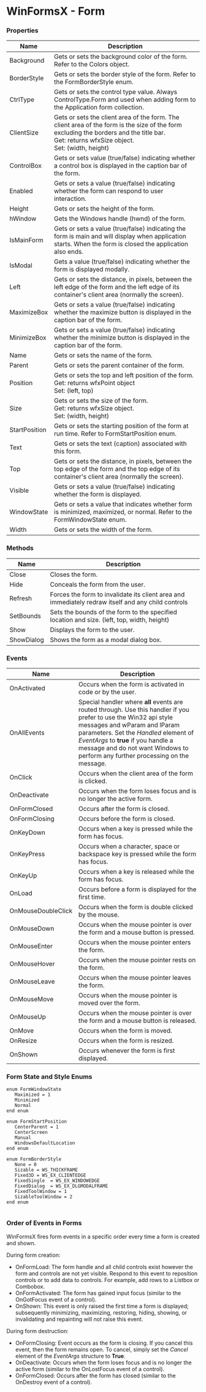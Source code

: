 # WinFormsX - Form

### Properties

| Name       | Description |
| ---------- | ----------- |
| Background    | Gets or sets the background color of the form. Refer to the Colors object. |
| BorderStyle   | Gets or sets the border style of the form. Refer to the FormBorderStyle enum. |
| CtrlType      | Gets or sets the control type value. Always ControlType.Form and used when adding form to the Application form collection. |
| ClientSize    | Gets or sets the client area of the form.  The client area of the form is the size of the form excluding the borders and the title bar.<br />Get: returns wfxSize object.<br />Set: (width, height) |
| ControlBox    | Gets or sets value (true/false) indicating whether a control box is displayed in the caption bar of the form. |
| Enabled       | Gets or sets a value (true/false) indicating whether the form can respond to user interaction. |
| Height        | Gets or sets the height of the form. |
| hWindow       | Gets the Windows handle (hwnd) of the form. |
| IsMainForm    | Gets or sets a value (true/false) indicating the form is main and will display when application starts. When the form is closed the application also ends. |
| IsModal       | Gets a value (true/false) indicating whether the form is displayed modally. |
| Left          | Gets or sets the distance, in pixels, between the left edge of the form and the left edge of its container's client area (normally the screen). |
| MaximizeBox   | Gets or sets a value (true/false) indicating whether the maximize button is displayed in the caption bar of the form. |
| MinimizeBox   | Gets or sets a value (true/false) indicating whether the minimize button is displayed in the caption bar of the form. |
| Name          | Gets or sets the name of the form. |
| Parent        | Gets or sets the parent container of the form. |
| Position      | Gets or sets the top and left position of the form.<br />Get: returns wfxPoint object <br />Set: (left, top) |
| Size          | Gets or sets the size of the form.<br />Get: returns wfxSize object.<br />Set: (width, height) |
| StartPosition | Gets or sets the starting position of the form at run time. Refer to FormStartPosition enum. |
| Text          | Gets or sets the text (caption) associated with this form. |
| Top           | Gets or sets the distance, in pixels, between the top edge of the form and the top edge of its container's client area (normally the screen). |
| Visible       | Gets or sets a value (true/false) indicating whether the form is displayed. |
| WindowState   | Gets or sets a value that indicates whether form is minimized, maximized, or normal. Refer to the FormWindowState enum. |
| Width         | Gets or sets the width of the form. |

### Methods

| Name       | Description                                                  |
| ---------- | ------------------------------------------------------------ |
| Close      | Closes the form.                                             |
| Hide       | Conceals the form from the user.                             |
| Refresh    | Forces the form to invalidate its client area and immediately redraw itself and any child controls |
| SetBounds  | Sets the bounds of the form to the specified location and size. (left, top, width, height) |
| Show       | Displays the form to the user.                               |
| ShowDialog | Shows the form as a modal dialog box.                        |

### Events

| Name | Description |
| ---- | ----------- |
| OnActivated     | Occurs when the form is activated in code or by the user. |
| OnAllEvents     | Special handler where **all** events are routed through. Use this handler if you prefer to use the Win32 api style messages and wParam and lParam parameters. Set the *Handled* element of *EventArgs* to **true** if you handle a message and do not want Windows to perform any further processing on the message. |
| OnClick     | Occurs when the client area of the form is clicked. |
| OnDeactivate     | Occurs when the form loses focus and is no longer the active form. |
| OnFormClosed     | Occurs after the form is closed. |
| OnFormClosing     | Occurs before the form is closed. |
| OnKeyDown | Occurs when a key is pressed while the form has focus. |
| OnKeyPress | Occurs when a character, space or backspace key is pressed while the form has focus. |
| OnKeyUp | Occurs when a key is released while the form has focus. |
| OnLoad     | Occurs before a form is displayed for the first time. |
| OnMouseDoubleClick     | Occurs when the form is double clicked by the mouse. |
| OnMouseDown     | Occurs when the mouse pointer is over the form and a mouse button is pressed. |
| OnMouseEnter   | Occurs when the mouse pointer enters the form. |
| OnMouseHover  | Occurs when the mouse pointer rests on the form. |
| OnMouseLeave  | Occurs when the mouse pointer leaves the form. |
| OnMouseMove     | Occurs when the mouse pointer is moved over the form. |
| OnMouseUp     | Occurs when the mouse pointer is over the form and a mouse button is released. |
| OnMove     | Occurs when the form is moved. |
| OnResize     | Occurs when the form is resized. |
| OnShown     | Occurs whenever the form is first displayed. |

### Form State and Style Enums
````
enum FormWindowState
   Maximized = 1
   Minimized
   Normal
end enum

enum FormStartPosition
   CenterParent = 1
   CenterScreen
   Manual
   WindowsDefaultLocation
end enum

enum FormBorderStyle
   None	= 0
   Sizable = WS_THICKFRAME	
   Fixed3D = WS_EX_CLIENTEDGE	
   FixedSingle	= WS_EX_WINDOWEDGE	
   FixedDialog	= WS_EX_DLGMODALFRAME
   FixedToolWindow = 1
   SizableToolWindow = 2
end enum


````
### Order of Events in Forms
WinFormsX fires form events in a specific order every time a form is created and shown. 

During form creation:
- OnFormLoad: The form handle and all child controls exist however the form and controls are not yet visible. Respond to this event to reposition controls or to add data to controls. For example, add rows to a Listbox or Combobox. 
- OnFormActivated: The form has gained input focus (similar to the OnGotFocus event of a control).
- OnShown: This event is only raised the first time a form is displayed; subsequently minimizing, maximizing, restoring, hiding, showing, or invalidating and repainting will not raise this event. 

During form destruction:
- OnFormClosing: Event occurs as the form is closing. If you cancel this event, then the form remains open. To cancel, simply set the *Cancel* element of the *EventArgs* structure to **True**.
- OnDeactivate: Occurs when the form loses focus and is no longer the active form (similar to the OnLostFocus event of a control).
- OnFormClosed: Occurs after the form has closed (similar to the OnDestroy event of a control).

